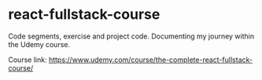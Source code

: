 # react-fullstack-course
 Code segments, exercise and project code.  Documenting my journey within the Udemy course.

 Course link: https://www.udemy.com/course/the-complete-react-fullstack-course/
